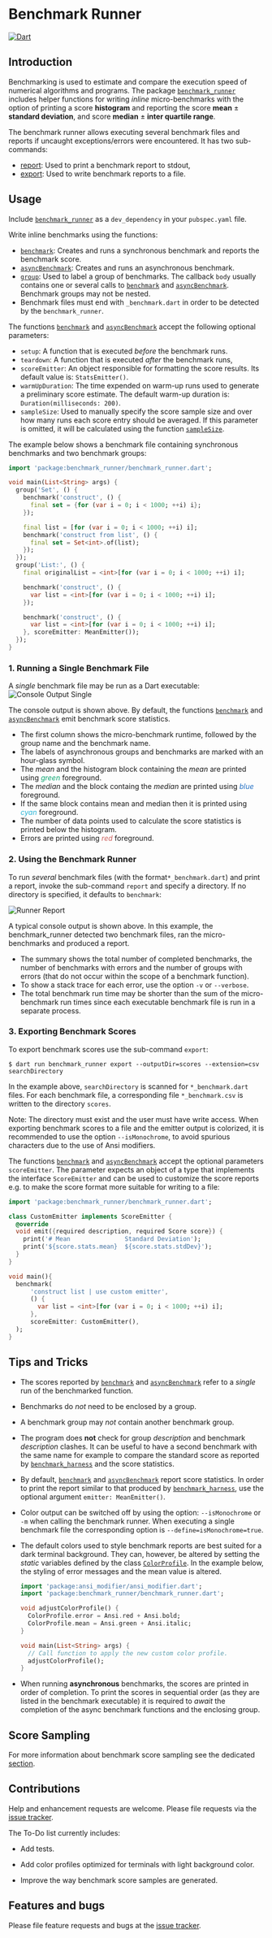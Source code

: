 # Benchmark Runner
[![Dart](https://github.com/simphotonics/benchmark_runner/actions/workflows/dart.yml/badge.svg)](https://github.com/simphotonics/benchmark_runner/actions/workflows/dart.yml)


## Introduction

Benchmarking is used to estimate and compare the execution speed of
numerical algorithms and programs.
The package [`benchmark_runner`][benchmark_runner] includes helper
functions for writing *inline* micro-benchmarks with the option of
printing a score **histogram** and reporting the score **mean** &#177;
**standard deviation**, and score **median** &#177; **inter quartile range**.

The benchmark runner allows executing several benchmark files and reports if
uncaught exceptions/errors were encountered. It has two sub-commands:
* [report](#2-using-the-benchmark-runner): Used to print a benchmark report to stdout,
* [export](#3-exporting-benchmark-scores): Used to write benchmark reports to a file.

## Usage

Include [`benchmark_runner`][benchmark_runner] as a `dev_dependency`
 in your `pubspec.yaml` file.

Write inline benchmarks using the functions:
 * [`benchmark`][benchmark]: Creates and runs a synchronous benchmark and
   reports the benchmark score.
 * [`asyncBenchmark`][asyncBenchmark]: Creates and runs an
   asynchronous benchmark.
 * [`group`][group]: Used to label a group of benchmarks.
   The callback `body` usually contains one or several calls to
   [`benchmark`][benchmark] and [`asyncBenchmark`][asyncBenchmark].
   Benchmark groups may not be nested.
 * Benchmark files must end with `_benchmark.dart` in order to be detected
   by the `benchmark_runner`.


The functions [`benchmark`][benchmark] and [`asyncBenchmark`][asyncBenchmark]
   accept the following optional parameters:
   * `setup`: A function that is executed *before* the benchmark runs.
   * `teardown`: A function that is executed *after* the benchmark runs,
   * `scoreEmitter`: An object responsible for formatting the score results.
     Its default value is: `StatsEmitter()`.
   * `warmUpDuration`: The time expended on warm-up runs used to generate a
   preliminary score estimate. The default warm-up duration is:
      `Duration(milliseconds: 200)`.
   * `sampleSize`: Used to manually specify the score sample size and
   over how many runs each score entry should be averaged.
   If this parameter is omitted,
   it will be calculated using the function [`sampleSize`][sampleSize].

 The example below shows a benchmark file containing synchronous benchmarks
 and two benchmark groups:

  ```Dart
  import 'package:benchmark_runner/benchmark_runner.dart';

  void main(List<String> args) {
    group('Set', () {
      benchmark('construct', () {
        final set = {for (var i = 0; i < 1000; ++i) i};
      });

      final list = [for (var i = 0; i < 1000; ++i) i];
      benchmark('construct from list', () {
        final set = Set<int>.of(list);
      });
    });
    group('List:', () {
      final originalList = <int>[for (var i = 0; i < 1000; ++i) i];

      benchmark('construct', () {
        var list = <int>[for (var i = 0; i < 1000; ++i) i];
      });

      benchmark('construct', () {
        var list = <int>[for (var i = 0; i < 1000; ++i) i];
      }, scoreEmitter: MeanEmitter());
    });
  }
  ```
### 1. Running a Single Benchmark File
A *single* benchmark file may be run as a Dart executable:
![Console Output Single](https://raw.githubusercontent.com/simphotonics/benchmark_runner/main/images/single_report.png)

The console output is shown above. By default,
the functions [`benchmark`][benchmark] and
[`asyncBenchmark`][asyncBenchmark]
emit benchmark score statistics.
* The first column shows the micro-benchmark runtime, followed by the group
  name and the benchmark name.
* The labels of asynchronous groups and benchmarks are marked with an hour-glass
symbol.
* The *mean* and the histogram block containing the *mean*
are printed using <span style="color:#11A874">*green*</span> foreground.
* The *median* and the block containg the *median* are printed
using <span style="color:#2370C4">*blue*</span> foreground.
* If the same block contains mean and median then it is printed
using <span style="color:#28B5D7">*cyan*</span> foreground.
* The number of data points used to calculate the score statistics is printed
below the histogram.
* Errors are printed using <span style="color:#CB605E"> *red* </span> foreground.

### 2. Using the Benchmark Runner
To run *several* benchmark files (with the format`*_benchmark.dart`)
and print a report, invoke the sub-command `report` and specify a directory.
If no directory is specified, it defaults to `benchmark`:

![Runner Report](https://raw.githubusercontent.com/simphotonics/benchmark_runner/main/images/runner_report.png)

A typical console output is shown above. In this example, the benchmark_runner
detected two benchmark files, ran the micro-benchmarks and produced a report.

* The summary shows the total number of completed benchmarks, the number of
benchmarks with errors and the number of groups with errors (that do not
occur within the scope of a benchmark function).
* To show a stack trace for each error, use the option ``-v`` or `--verbose`.
* The total benchmark run time may be shorter than the sum of the
micro-benchmark run times since each executable benchmark file is run in
a separate process.

### 3. Exporting Benchmark Scores

To export benchmark scores use the sub-command `export`:
```
$ dart run benchmark_runner export --outputDir=scores --extension=csv searchDirectory
```
In the example above, `searchDirectory` is scanned for `*_benchmark.dart`
files. For each benchmark file, a corresponding file `*_benchmark.csv` is
written to the directory `scores`.

Note: The directory must exist and the user
must have write access. When exporting benchmark scores to a file
and the emitter output is colorized,
it is recommended to use the option `--isMonochrome`, to
avoid spurious characters due to the use of Ansi modifiers.

The functions [`benchmark`][benchmark] and
[`asyncBenchmark`][asyncBenchmark] accept the optional parameters `scoreEmitter`.
The parameter expects an object of a type that implements the interface
`ScoreEmitter` and can be used to customize the score reports e.g.
to make the score format more suitable for writing to a file:

```Dart
import 'package:benchmark_runner/benchmark_runner.dart';

class CustomEmitter implements ScoreEmitter {
  @override
  void emit({required description, required Score score}) {
    print('# Mean               Standard Deviation');
    print('${score.stats.mean}  ${score.stats.stdDev}');
  }
}

void main(){
  benchmark(
      'construct list | use custom emitter',
      () {
        var list = <int>[for (var i = 0; i < 1000; ++i) i];
      },
      scoreEmitter: CustomEmitter(),
  );
}
```

## Tips and Tricks

- The scores reported by [`benchmark`][benchmark] and
[`asyncBenchmark`][asyncBenchmark]
refer to a *single* run of the benchmarked function.

- Benchmarks do *not* need to be enclosed by a group.

- A benchmark group may *not* contain another benchmark group.

- The program does **not** check for group *description*
and benchmark *description* clashes. It can be useful to have a second
benchmark with the same name for example to compare the standard score
as reported by [`benchmark_harness`][benchmark_harness] and the
score statistics.

- By default, [`benchmark`][benchmark] and
[`asyncBenchmark`][asyncBenchmark] report score statistics. In order to print
the report similar to that produced by
[`benchmark_harness`][benchmark_harness], use the
optional argument `emitter: MeanEmitter()`.

- Color output can be switched off by using the option: `--isMonochrome` or `-m`
when calling the benchmark runner. When executing a single benchmark file the
corresponding option is `--define=isMonochrome=true`.

- The default colors used to style benchmark reports are best suited
for a dark terminal background.
They can, however, be altered by setting the *static* variables defined by
the class [`ColorProfile`][ColorProfile]. In the example below, the styling of
error messages and the mean value is altered.
  ```Dart
  import 'package:ansi_modifier/ansi_modifier.dart';
  import 'package:benchmark_runner/benchmark_runner.dart';

  void adjustColorProfile() {
    ColorProfile.error = Ansi.red + Ansi.bold;
    ColorProfile.mean = Ansi.green + Ansi.italic;
  }

  void main(List<String> args) {
    // Call function to apply the new custom color profile.
    adjustColorProfile();
  }
  ```

- When running **asynchronous** benchmarks, the scores are printed in order of
completion. To print the scores in sequential order (as they are listed in the
benchmark executable) it is required to *await* the completion
of the async benchmark functions and
the enclosing group.


## Score Sampling

For more information about benchmark score sampling see the dedicated [section](
   https://github.com/simphotonics/benchmark_runner/tree/main/gnuplot
).


## Contributions

Help and enhancement requests are welcome. Please file requests via the [issue
tracker][tracker].

The To-Do list currently includes:
* Add tests.

* Add color profiles optimized for terminals with light background color.

* Improve the way benchmark score samples are generated.

## Features and bugs

Please file feature requests and bugs at the [issue tracker][tracker].

[tracker]: https://github.com/simphotonics/benchmark_runner/issues

[asyncBenchmark]: https://pub.dev/documentation/benchmark_runner/latest/benchmark_runner/asyncBenchmark.html

[asyncGroup]: https://pub.dev/documentation/benchmark_runner/latest/benchmark_runner/asyncGroup.html

[benchmark_harness]: https://pub.dev/packages/benchmark_harness

[benchmark_runner]: https://pub.dev/packages/benchmark_runner

[benchmark]: https://pub.dev/documentation/benchmark_runner/latest/benchmark_runner/benchmark.html

[ColorProfile]: https://pub.dev/documentation/benchmark_runner/latest/benchmark_runner/ColorProfile.html

[gnuplot]: https://sourceforge.net/projects/gnuplot/

[group]: https://pub.dev/documentation/benchmark_runner/latest/benchmark_runner/group.html

[measure]: https://pub.dev/documentation/benchmark_runner/latest/benchmark_runner/BenchmarkHelper/measure.html

[measureAsync]: https://pub.dev/documentation/benchmark_runner/latest/benchmark_runner/BenchmarkHelper/measureAsync.html

[sampleSize]: https://pub.dev/documentation/benchmark_runner/latest/benchmark_runner/BenchmarkHelper/sampleSize.html

[estimate]: https://pub.dev/documentation/benchmark_runner/latest/benchmark_runner/BenchmarkHelper/estimate.html

[estimateAsync]: https://pub.dev/documentation/benchmark_runner/latest/benchmark_runner/BenchmarkHelper/estimateUpAsync.html
